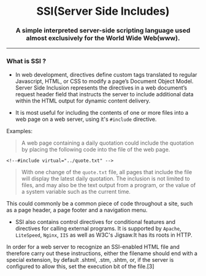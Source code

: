 <h1 align="center">SSI(Server Side Includes)</h1>

<h3 align="center">A simple interpreted server-side scripting language used almost exclusively for the World Wide Web(www). </h3>

---
### 

### What is SSI ?

- In web development, directives define custom tags translated to regular Javascript, HTML, or CSS to modify a page’s Document Object Model. Server Side Inclusion represents the directives in a web document’s request header field that instructs the server to include additional data within the HTML output for dynamic content delivery.

- It is most useful for including the contents of one or more files into a web page on a web server, using it's `#include` directive.

Examples:
> A web page containing a daily quotation could include the quotation by placing the following code into the file of the web page.

```
<!--#include virtual="../quote.txt" -->
```
>With one change of the `quote.txt` file, all pages that include the file will display the latest daily quotation. The inclusion is not limited to files, and may also be the text output from a program, or the value of a system variable such as the current time.

 This could commonly be a common piece of code throughout a site, such as a page header, a page footer and a navigation menu. 

- SSI also contains control directives for conditional features and directives for calling external programs. It is supported by `Apache`, `LiteSpeed`, `Nginx`, `IIS` as well as W3C's Jigsaw.It has its roots in HTTP.

In order for a web server to recognize an SSI-enabled HTML file and therefore carry out these instructions, either the filename should end with a special extension, by default .shtml, .stm, .shtm, or, if the server is configured to allow this, set the execution bit of the file.[3]